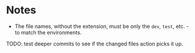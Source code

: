 # Notes

- The file names, without the extension, must be only the `dev`, `test`, etc. - to match the environments.

TODO: test deeper commits to see if the changed files action picks it up.
